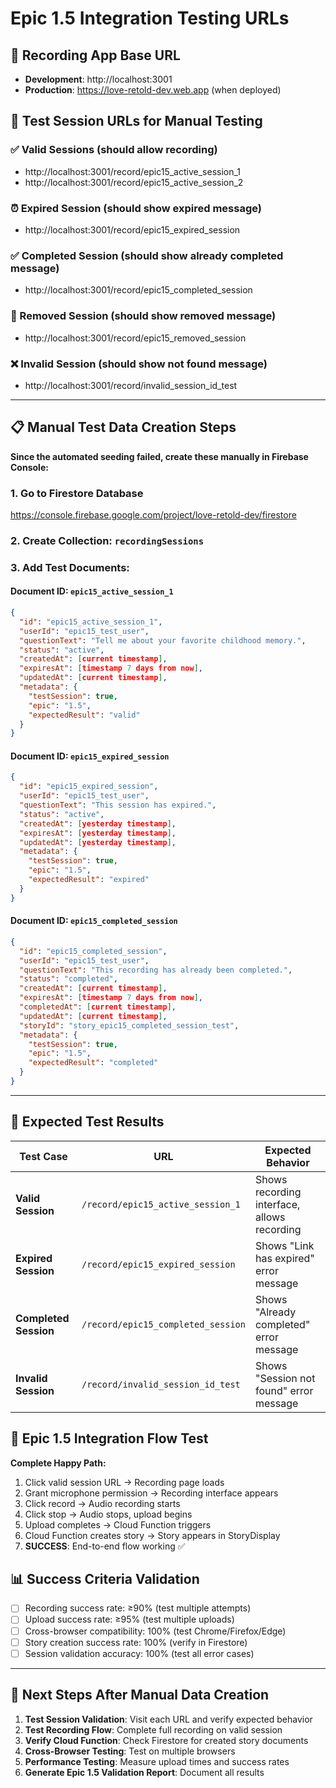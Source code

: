 # Epic 1.5 Integration Testing URLs

## 🚀 Recording App Base URL
- **Development**: http://localhost:3001
- **Production**: https://love-retold-dev.web.app (when deployed)

## 🧪 Test Session URLs for Manual Testing

### ✅ Valid Sessions (should allow recording)
- http://localhost:3001/record/epic15_active_session_1
- http://localhost:3001/record/epic15_active_session_2

### ⏰ Expired Session (should show expired message)
- http://localhost:3001/record/epic15_expired_session

### ✅ Completed Session (should show already completed message)
- http://localhost:3001/record/epic15_completed_session

### 🚫 Removed Session (should show removed message)
- http://localhost:3001/record/epic15_removed_session

### ❌ Invalid Session (should show not found message)
- http://localhost:3001/record/invalid_session_id_test

---

## 📋 Manual Test Data Creation Steps

**Since the automated seeding failed, create these manually in Firebase Console:**

### 1. Go to Firestore Database
https://console.firebase.google.com/project/love-retold-dev/firestore

### 2. Create Collection: `recordingSessions`

### 3. Add Test Documents:

#### Document ID: `epic15_active_session_1`
```json
{
  "id": "epic15_active_session_1",
  "userId": "epic15_test_user",
  "questionText": "Tell me about your favorite childhood memory.",
  "status": "active",
  "createdAt": [current timestamp],
  "expiresAt": [timestamp 7 days from now],
  "updatedAt": [current timestamp],
  "metadata": {
    "testSession": true,
    "epic": "1.5",
    "expectedResult": "valid"
  }
}
```

#### Document ID: `epic15_expired_session`
```json
{
  "id": "epic15_expired_session", 
  "userId": "epic15_test_user",
  "questionText": "This session has expired.",
  "status": "active",
  "createdAt": [yesterday timestamp],
  "expiresAt": [yesterday timestamp],
  "updatedAt": [yesterday timestamp],
  "metadata": {
    "testSession": true,
    "epic": "1.5", 
    "expectedResult": "expired"
  }
}
```

#### Document ID: `epic15_completed_session`
```json
{
  "id": "epic15_completed_session",
  "userId": "epic15_test_user", 
  "questionText": "This recording has already been completed.",
  "status": "completed",
  "createdAt": [current timestamp],
  "expiresAt": [timestamp 7 days from now],
  "completedAt": [current timestamp],
  "updatedAt": [current timestamp],
  "storyId": "story_epic15_completed_session_test",
  "metadata": {
    "testSession": true,
    "epic": "1.5",
    "expectedResult": "completed"
  }
}
```

---

## 🎯 Expected Test Results

| Test Case | URL | Expected Behavior |
|-----------|-----|-------------------|
| **Valid Session** | `/record/epic15_active_session_1` | Shows recording interface, allows recording |
| **Expired Session** | `/record/epic15_expired_session` | Shows "Link has expired" error message |
| **Completed Session** | `/record/epic15_completed_session` | Shows "Already completed" error message |
| **Invalid Session** | `/record/invalid_session_id_test` | Shows "Session not found" error message |

## 🔗 Epic 1.5 Integration Flow Test

**Complete Happy Path:**
1. Click valid session URL → Recording page loads
2. Grant microphone permission → Recording interface appears  
3. Click record → Audio recording starts
4. Click stop → Audio stops, upload begins
5. Upload completes → Cloud Function triggers
6. Cloud Function creates story → Story appears in StoryDisplay
7. **SUCCESS**: End-to-end flow working ✅

## 📊 Success Criteria Validation

- [ ] Recording success rate: ≥90% (test multiple attempts)
- [ ] Upload success rate: ≥95% (test multiple uploads)
- [ ] Cross-browser compatibility: 100% (test Chrome/Firefox/Edge)
- [ ] Story creation success rate: 100% (verify in Firestore)
- [ ] Session validation accuracy: 100% (test all error cases)

---

## 🚨 Next Steps After Manual Data Creation

1. **Test Session Validation**: Visit each URL and verify expected behavior
2. **Test Recording Flow**: Complete full recording on valid session
3. **Verify Cloud Function**: Check Firestore for created story documents
4. **Cross-Browser Testing**: Test on multiple browsers
5. **Performance Testing**: Measure upload times and success rates
6. **Generate Epic 1.5 Validation Report**: Document all results